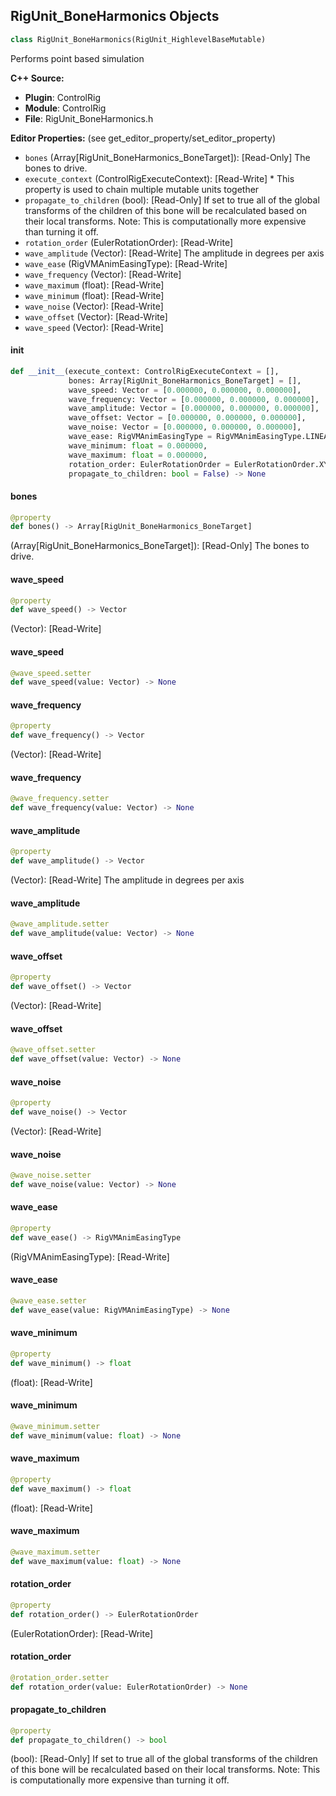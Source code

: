 ## RigUnit_BoneHarmonics Objects

```python
class RigUnit_BoneHarmonics(RigUnit_HighlevelBaseMutable)
```

Performs point based simulation

**C++ Source:**

- **Plugin**: ControlRig
- **Module**: ControlRig
- **File**: RigUnit_BoneHarmonics.h

**Editor Properties:** (see get_editor_property/set_editor_property)

- ``bones`` (Array[RigUnit_BoneHarmonics_BoneTarget]):  [Read-Only] The bones to drive.
- ``execute_context`` (ControlRigExecuteContext):  [Read-Write] * This property is used to chain multiple mutable units together
- ``propagate_to_children`` (bool):  [Read-Only] If set to true all of the global transforms of the children
  of this bone will be recalculated based on their local transforms.
  Note: This is computationally more expensive than turning it off.
- ``rotation_order`` (EulerRotationOrder):  [Read-Write]
- ``wave_amplitude`` (Vector):  [Read-Write] The amplitude in degrees per axis
- ``wave_ease`` (RigVMAnimEasingType):  [Read-Write]
- ``wave_frequency`` (Vector):  [Read-Write]
- ``wave_maximum`` (float):  [Read-Write]
- ``wave_minimum`` (float):  [Read-Write]
- ``wave_noise`` (Vector):  [Read-Write]
- ``wave_offset`` (Vector):  [Read-Write]
- ``wave_speed`` (Vector):  [Read-Write]

<a id="unreal.RigUnit_BoneHarmonics.__init__"></a>

#### __init__

```python
def __init__(execute_context: ControlRigExecuteContext = [],
             bones: Array[RigUnit_BoneHarmonics_BoneTarget] = [],
             wave_speed: Vector = [0.000000, 0.000000, 0.000000],
             wave_frequency: Vector = [0.000000, 0.000000, 0.000000],
             wave_amplitude: Vector = [0.000000, 0.000000, 0.000000],
             wave_offset: Vector = [0.000000, 0.000000, 0.000000],
             wave_noise: Vector = [0.000000, 0.000000, 0.000000],
             wave_ease: RigVMAnimEasingType = RigVMAnimEasingType.LINEAR,
             wave_minimum: float = 0.000000,
             wave_maximum: float = 0.000000,
             rotation_order: EulerRotationOrder = EulerRotationOrder.XYZ,
             propagate_to_children: bool = False) -> None
```

<a id="unreal.RigUnit_BoneHarmonics.bones"></a>

#### bones

```python
@property
def bones() -> Array[RigUnit_BoneHarmonics_BoneTarget]
```

(Array[RigUnit_BoneHarmonics_BoneTarget]):  [Read-Only] The bones to drive.

<a id="unreal.RigUnit_BoneHarmonics.wave_speed"></a>

#### wave_speed

```python
@property
def wave_speed() -> Vector
```

(Vector):  [Read-Write]

<a id="unreal.RigUnit_BoneHarmonics.wave_speed"></a>

#### wave_speed

```python
@wave_speed.setter
def wave_speed(value: Vector) -> None
```

<a id="unreal.RigUnit_BoneHarmonics.wave_frequency"></a>

#### wave_frequency

```python
@property
def wave_frequency() -> Vector
```

(Vector):  [Read-Write]

<a id="unreal.RigUnit_BoneHarmonics.wave_frequency"></a>

#### wave_frequency

```python
@wave_frequency.setter
def wave_frequency(value: Vector) -> None
```

<a id="unreal.RigUnit_BoneHarmonics.wave_amplitude"></a>

#### wave_amplitude

```python
@property
def wave_amplitude() -> Vector
```

(Vector):  [Read-Write] The amplitude in degrees per axis

<a id="unreal.RigUnit_BoneHarmonics.wave_amplitude"></a>

#### wave_amplitude

```python
@wave_amplitude.setter
def wave_amplitude(value: Vector) -> None
```

<a id="unreal.RigUnit_BoneHarmonics.wave_offset"></a>

#### wave_offset

```python
@property
def wave_offset() -> Vector
```

(Vector):  [Read-Write]

<a id="unreal.RigUnit_BoneHarmonics.wave_offset"></a>

#### wave_offset

```python
@wave_offset.setter
def wave_offset(value: Vector) -> None
```

<a id="unreal.RigUnit_BoneHarmonics.wave_noise"></a>

#### wave_noise

```python
@property
def wave_noise() -> Vector
```

(Vector):  [Read-Write]

<a id="unreal.RigUnit_BoneHarmonics.wave_noise"></a>

#### wave_noise

```python
@wave_noise.setter
def wave_noise(value: Vector) -> None
```

<a id="unreal.RigUnit_BoneHarmonics.wave_ease"></a>

#### wave_ease

```python
@property
def wave_ease() -> RigVMAnimEasingType
```

(RigVMAnimEasingType):  [Read-Write]

<a id="unreal.RigUnit_BoneHarmonics.wave_ease"></a>

#### wave_ease

```python
@wave_ease.setter
def wave_ease(value: RigVMAnimEasingType) -> None
```

<a id="unreal.RigUnit_BoneHarmonics.wave_minimum"></a>

#### wave_minimum

```python
@property
def wave_minimum() -> float
```

(float):  [Read-Write]

<a id="unreal.RigUnit_BoneHarmonics.wave_minimum"></a>

#### wave_minimum

```python
@wave_minimum.setter
def wave_minimum(value: float) -> None
```

<a id="unreal.RigUnit_BoneHarmonics.wave_maximum"></a>

#### wave_maximum

```python
@property
def wave_maximum() -> float
```

(float):  [Read-Write]

<a id="unreal.RigUnit_BoneHarmonics.wave_maximum"></a>

#### wave_maximum

```python
@wave_maximum.setter
def wave_maximum(value: float) -> None
```

<a id="unreal.RigUnit_BoneHarmonics.rotation_order"></a>

#### rotation_order

```python
@property
def rotation_order() -> EulerRotationOrder
```

(EulerRotationOrder):  [Read-Write]

<a id="unreal.RigUnit_BoneHarmonics.rotation_order"></a>

#### rotation_order

```python
@rotation_order.setter
def rotation_order(value: EulerRotationOrder) -> None
```

<a id="unreal.RigUnit_BoneHarmonics.propagate_to_children"></a>

#### propagate_to_children

```python
@property
def propagate_to_children() -> bool
```

(bool):  [Read-Only] If set to true all of the global transforms of the children
of this bone will be recalculated based on their local transforms.
Note: This is computationally more expensive than turning it off.

<a id="unreal.RigUnit_ItemHarmonics"></a>